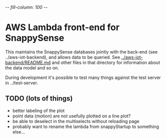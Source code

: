 -*- fill-column: 100 -*-

# AWS Lambda front-end for SnappySense

This maintains the SnappySense databases jointly with the back-end (see ../aws-iot-backend), and
allows data to be queried.  See [../aws-iot-backend/README.md](../aws-iot-backend/README.md) and
other files in that directory for information about the data model and so on.

During development it's possible to test many things against the test server in ../test-server.

## TODO (lots of things)

- better labeling of the plot
- point data (motion) are not usefully plotted on a line plot?
- be able to deselect in the multiselects without reloading page
- probably want to rename the lambda from snappyStartup to something else...
